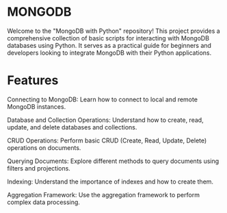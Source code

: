 # MONGODB

Welcome to the "MongoDB with Python" repository! This project provides a comprehensive collection of basic scripts for interacting with MongoDB databases using Python. It serves as a practical guide for beginners and developers looking to integrate MongoDB with their Python applications.

# Features

Connecting to MongoDB: Learn how to connect to local and remote MongoDB instances.

Database and Collection Operations: Understand how to create, read, update, and delete databases and collections.

CRUD Operations: Perform basic CRUD (Create, Read, Update, Delete) operations on documents.

Querying Documents: Explore different methods to query documents using filters and projections.

Indexing: Understand the importance of indexes and how to create them.

Aggregation Framework: Use the aggregation framework to perform complex data processing.
